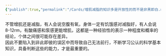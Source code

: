 ```yaml
---
{"publish":true,"permalink":"/Cards/增肌减脂的知识多是开放性的而不是非黑即白.md","title":"增肌减脂的知识多是开放性的而不是非黑即白","created":"2022-12-03","modified":"2023-03-14","published":"2025-07-29T23:04:10.042+08:00","cssclasses":""}
---
```



不管增肌还是减脂，有人会说空腹有氧，身体一定有饥饿感对减脂好，有人会说8-12rm，有酸痛感和泵感更能增肌，这都是一种经验性的表示一种程度和概率的结论，个体之间很可能存在差异。  
因此不要陷入到非此即彼的误区中而导致自己无法前行，不断学习公认的科学基本知识，具备判断这些的能力，才是最重要的。